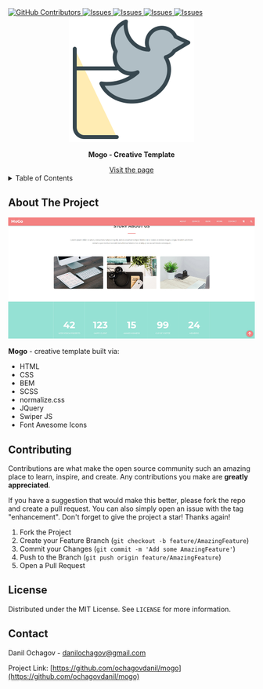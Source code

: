  <!-- --------STATS-------- -->
 <a href="https://github.com/ochagovdanil/mogo/graphs/contributors">
	<img alt="GitHub Contributors" src="https://img.shields.io/github/contributors/ochagovdanil/mogo.svg" />
</a>
<a href="https://github.com/ochagovdanil/mogo/network/members">
	<img alt="Issues" src="https://img.shields.io/github/forks/ochagovdanil/mogo.svg" />
</a>
<a href="https://github.com/ochagovdanil/mogo/stargazers">
	<img alt="Issues" src="https://img.shields.io/github/stars/ochagovdanil/mogo.svg" />
</a>
<a href="https://github.com/ochagovdanil/mogo/issues">
	<img alt="Issues" src="https://img.shields.io/github/issues/ochagovdanil/mogo.svg" />
</a>
<a href="https://opensource.org/licenses/MIT">
	<img alt="Issues" src="https://img.shields.io/badge/License-MIT-yellow.svg" />
</a>

<!-- --------LOGO-------- -->
<br />
<div align="center">
	<img src="favicon.svg" alt="Logo" />
	<p><strong>Mogo - Creative Template</strong></p>
	<a href="https://ochagovdanil.github.io/mogo/" target="_blank">Visit the page</a>
</div>

<!-- --------TABLE OF CONTENTS-------- -->
<details>
  <summary>Table of Contents</summary>
  <ol>
    <li>
      <a href="#about-the-project">About The Project</a>
    </li>
    <li><a href="#contributing">Contributing</a></li>
    <li><a href="#license">License</a></li>
    <li><a href="#contact">Contact</a></li>
  </ol>
</details>

<!-- --------ABOUT THE PROJECT-------- -->

## About The Project

<div align="center">
	<img src="img/preview.jpg" alt="Preview" />
</div>
<p><strong>Mogo</strong> - creative template built via:</p>
<ul>
	<li>HTML</li>
	<li>CSS</li>
	<li>BEM</li>
	<li>SCSS</li>
	<li>normalize.css</li>
	<li>JQuery</li>
	<li>Swiper JS</li>
	<li>Font Awesome Icons</li>
</ul>

<!-- --------CONTRIBUTING-------- -->

## Contributing

Contributions are what make the open source community such an amazing place to learn, inspire, and create. Any contributions you make are **greatly appreciated**.

If you have a suggestion that would make this better, please fork the repo and create a pull request. You can also simply open an issue with the tag "enhancement".
Don't forget to give the project a star! Thanks again!

1. Fork the Project
2. Create your Feature Branch (`git checkout -b feature/AmazingFeature`)
3. Commit your Changes (`git commit -m 'Add some AmazingFeature'`)
4. Push to the Branch (`git push origin feature/AmazingFeature`)
5. Open a Pull Request

<!-- --------LICENSE-------- -->

## License

Distributed under the MIT License. See `LICENSE` for more information.

<!-- --------CONTACT-------- -->

## Contact

Danil Ochagov - danilochagov@gmail.com

Project Link: [https://github.com/ochagovdanil/mogo](https://github.com/ochagovdanil/mogo)
